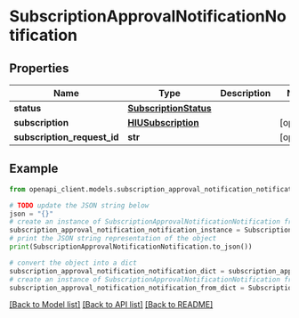 # SubscriptionApprovalNotificationNotification


## Properties

Name | Type | Description | Notes
------------ | ------------- | ------------- | -------------
**status** | [**SubscriptionStatus**](SubscriptionStatus.md) |  | 
**subscription** | [**HIUSubscription**](HIUSubscription.md) |  | [optional] 
**subscription_request_id** | **str** |  | [optional] 

## Example

```python
from openapi_client.models.subscription_approval_notification_notification import SubscriptionApprovalNotificationNotification

# TODO update the JSON string below
json = "{}"
# create an instance of SubscriptionApprovalNotificationNotification from a JSON string
subscription_approval_notification_notification_instance = SubscriptionApprovalNotificationNotification.from_json(json)
# print the JSON string representation of the object
print(SubscriptionApprovalNotificationNotification.to_json())

# convert the object into a dict
subscription_approval_notification_notification_dict = subscription_approval_notification_notification_instance.to_dict()
# create an instance of SubscriptionApprovalNotificationNotification from a dict
subscription_approval_notification_notification_from_dict = SubscriptionApprovalNotificationNotification.from_dict(subscription_approval_notification_notification_dict)
```
[[Back to Model list]](../README.md#documentation-for-models) [[Back to API list]](../README.md#documentation-for-api-endpoints) [[Back to README]](../README.md)


